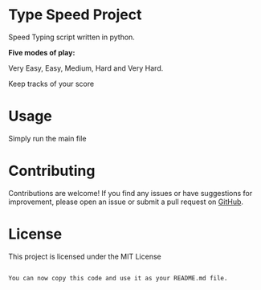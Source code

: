 # Type Speed Project

Speed Typing script written in python. 

**Five modes of play:** 

Very Easy, Easy, Medium, Hard and Very Hard. 

Keep tracks of your score
 
# Usage

Simply run the main file 

# Contributing

Contributions are welcome! If you find any issues or have suggestions for improvement, please open an issue or submit a pull request on [GitHub](https://github.com/danysrour/typeSpeedProgram).

# License

This project is licensed under the MIT License

```text

You can now copy this code and use it as your README.md file.
```